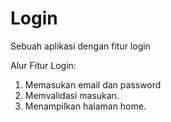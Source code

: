# Login
Sebuah aplikasi dengan fitur login

Alur Fitur Login:
1. Memasukan email dan password
2. Memvalidasi masukan.
3. Menampilkan halaman home.

